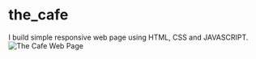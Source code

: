 # the_cafe
I build simple responsive web page using HTML, CSS and JAVASCRIPT.
![The Cafe Web Page](https://github.com/Pathum-Vimukthi/the_cafe/assets/104794593/3d041427-20b9-4f7d-883f-161af6611110)

